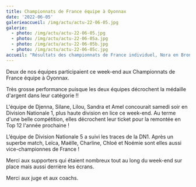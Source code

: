 ```yaml
---
title: Championnats de France équipe à Oyonnax
date: '2022-06-05'
galerieaccueil: /img/actu/actu-22-06-05.jpg
galerie:
  - photo: /img/actu/actu-22-06-05.jpg
  - photo: /img/actu/actu-22-06-05a.jpg
  - photo: /img/actu/actu-22-06-05b.jpg
  - photo: /img/actu/actu-22-06-05c.jpg
accueil: "Résultats des championnats de France individuel, Nora en Bronze ! "
---
```

Deux de nos équipes participaient ce week-end aux Championnats de France équipe à Oyonnax.

Très grosse performance puisque les deux équipes décrochent la médaille d'argent dans leur catégorie !!

L'équipe de Djenna, Silane, Lilou, Sandra et Amel concourait samedi soir en Division Nationale 1, plus haute division en lice ce week-end. Au terme d'une belle compétition, elles décrochent leur ticket pour la remontée en Top 12 l'année prochaine !

L’équipe de Division Nationale 5 a suivi les traces de la DN1. Après un superbe match, Leïca, Maëlle, Charline, Chloé et Noémie sont elles aussi vice-championnes de France !

Merci aux supporters qui étaient nombreux tout au long du week-end sur place mais aussi derrière les écrans. 

Merci aux juge et aux coachs.

